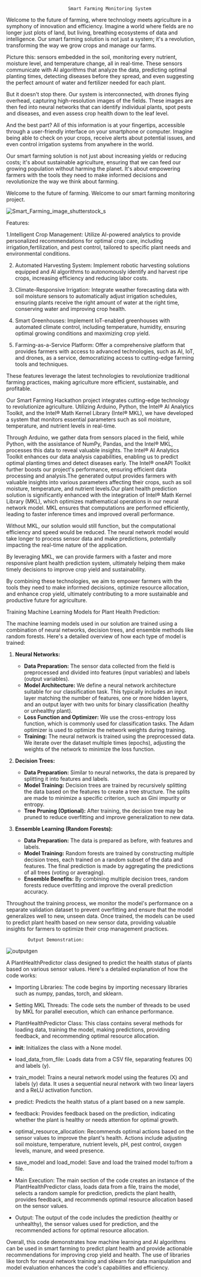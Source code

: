                            Smart Farming Monitoring System

Welcome to the future of farming, where technology meets agriculture in a symphony of innovation and efficiency. Imagine a world where fields are no longer just plots of land, but living, breathing ecosystems of data and intelligence. Our smart farming solution is not just a system; it's a revolution, transforming the way we grow crops and manage our farms.

Picture this: sensors embedded in the soil, monitoring every nutrient, moisture level, and temperature change, all in real-time. These sensors communicate with AI algorithms that analyze the data, predicting optimal planting times, detecting diseases before they spread, and even suggesting the perfect amount of water and fertilizer needed for each plant.

But it doesn't stop there. Our system is interconnected, with drones flying overhead, capturing high-resolution images of the fields. These images are then fed into neural networks that can identify individual plants, spot pests and diseases, and even assess crop health down to the leaf level.

And the best part? All of this information is at your fingertips, accessible through a user-friendly interface on your smartphone or computer. Imagine being able to check on your crops, receive alerts about potential issues, and even control irrigation systems from anywhere in the world.

Our smart farming solution is not just about increasing yields or reducing costs; it's about sustainable agriculture, ensuring that we can feed our growing population without harming the planet. It's about empowering farmers with the tools they need to make informed decisions and revolutionize the way we think about farming.

Welcome to the future of farming. Welcome to our smart farming monitoring project.
    

![Smart_Farming_image_shutterstock_s](https://github.com/shakthi-20/electrospark/assets/149308206/370a7a41-b4c1-4583-adfa-7a5066e04086)


Features:
 
   1.Intelligent Crop Management: Utilize AI-powered analytics to provide personalized recommendations 
     for optimal crop care, including irrigation,fertilization, and pest control, tailored to specific
     plant needs and environmental conditions.

   2) Automated Harvesting System: Implement robotic harvesting solutions equipped and AI algorithms to autonomously
     identify and harvest ripe crops, increasing efficiency and reducing labor costs.

   3) Climate-Responsive Irrigation: Integrate weather forecasting data with soil moisture sensors to automatically adjust irrigation schedules,
      ensuring plants receive the right amount of water at the right time, conserving water and improving crop health.

   4) Smart Greenhouses: Implement IoT-enabled greenhouses with automated climate control,
      including temperature, humidity, ensuring optimal growing conditions and maximizing crop yield.

   5) Farming-as-a-Service Platform: Offer a comprehensive platform that provides farmers with
       access to advanced technologies, such as AI, IoT, and drones, as a service, democratizing access to cutting-edge farming tools and techniques.

 These features leverage the latest technologies to revolutionize traditional
 farming practices, making agriculture more efficient, sustainable, and profitable.



 Our Smart Farming Hackathon project integrates cutting-edge technology to revolutionize agriculture. Utilizing Arduino, Python, the Intel® AI Analytics Toolkit, and the Intel® Math Kernel Library (Intel® MKL), we have developed a system that monitors essential parameters such as soil moisture, temperature, and nutrient levels in real-time.

Through Arduino, we gather data from sensors placed in the field, while Python, with the assistance of NumPy, Pandas, and the Intel® MKL, processes this data to reveal valuable insights. The Intel® AI Analytics Toolkit enhances our data analysis capabilities, enabling us to predict optimal planting times and detect diseases early.
 The Intel® oneAPI Toolkit further boosts our project's performance, ensuring efficient data processing and analysis.The generated output provides farmers with valuable insights into various parameters affecting their crops, such as soil moisture, temperature, and nutrient levels.Our plant health prediction solution is significantly enhanced with the integration of Intel® Math Kernel Library (MKL), which optimizes mathematical operations in our neural network model. MKL ensures that computations are performed efficiently, leading to faster inference times and improved overall performance.

Without MKL, our solution would still function, but the computational efficiency and speed would be reduced. The neural network model would take longer to process sensor data and make predictions, potentially impacting the real-time nature of the application.


By leveraging MKL, we can provide farmers with a faster and more responsive plant health prediction system, ultimately helping them make timely decisions to improve crop yield and sustainability.

By combining these technologies, we aim to empower farmers with the tools they need to make informed decisions, optimize resource allocation, and enhance crop yield, ultimately contributing to a more sustainable and productive future for agriculture.


Training Machine Learning Models for Plant Health Prediction:

The machine learning models used in our solution are trained using a combination of neural networks, decision trees, and ensemble methods like random forests. Here's a detailed overview of how each type of model is trained:

1. **Neural Networks:**
   - **Data Preparation:** The sensor data collected from the field is preprocessed and divided into features (input variables) and labels (output variables).
   - **Model Architecture:** We define a neural network architecture suitable for our classification task. This typically includes an input layer matching the number of features, one or more hidden layers, and an output layer with two units for binary classification (healthy or unhealthy plant).
   - **Loss Function and Optimizer:** We use the cross-entropy loss function, which is commonly used for classification tasks. The Adam optimizer is used to optimize the network weights during training.
   - **Training:** The neural network is trained using the preprocessed data. We iterate over the dataset multiple times (epochs), adjusting the weights of the network to minimize the loss function.
   
2. **Decision Trees:**
   - **Data Preparation:** Similar to neural networks, the data is prepared by splitting it into features and labels.
   - **Model Training:** Decision trees are trained by recursively splitting the data based on the features to create a tree structure. The splits are made to minimize a specific criterion, such as Gini impurity or entropy.
   - **Tree Pruning (Optional):** After training, the decision tree may be pruned to reduce overfitting and improve generalization to new data.

3. **Ensemble Learning (Random Forests):**
   - **Data Preparation:** The data is prepared as before, with features and labels.
   - **Model Training:** Random forests are trained by constructing multiple decision trees, each trained on a random subset of the data and features. The final prediction is made by aggregating the predictions of all trees (voting or averaging).
   - **Ensemble Benefits:** By combining multiple decision trees, random forests reduce overfitting and improve the overall prediction accuracy.

Throughout the training process, we monitor the model's performance on a separate validation dataset to prevent overfitting and ensure that the model generalizes well to new, unseen data. Once trained, the models can be used to predict plant health based on new sensor data, providing valuable insights for farmers to optimize their crop management practices.





            Output Demonstration:

![outputgen](https://github.com/shakthi-20/electrospark/assets/149308206/80593f6c-c9b2-4328-bc98-a0d5f0baf0f4)



A PlantHealthPredictor class designed to predict the health status of plants based on various sensor values. Here's a detailed explanation of how the code works:

  * Importing Libraries: The code begins by importing necessary libraries such as numpy, pandas, torch, and sklearn.

 * Setting MKL Threads: The code sets the number of threads to be used by MKL for parallel execution, which can enhance performance.

 * PlantHealthPredictor Class: This class contains several methods for loading data, training the model, making predictions, providing feedback, and recommending optimal resource allocation.

 * __init__: Initializes the class with a None model.

* load_data_from_file: Loads data from a CSV file, separating features (X) and labels (y).

* train_model: Trains a neural network model using the features (X) and labels (y) data. It uses a sequential neural network with two linear layers and a ReLU activation function.

* predict: Predicts the health status of a plant based on a new sample.

* feedback: Provides feedback based on the prediction, indicating whether the plant is healthy or needs attention for optimal growth.

* optimal_resource_allocation: Recommends optimal actions based on the sensor values to improve the plant's health. Actions include adjusting soil moisture, temperature, nutrient levels, pH, pest control, oxygen levels, manure, and weed presence.

* save_model and load_model: Save and load the trained model to/from a file.

* Main Execution: The main section of the code creates an instance of the PlantHealthPredictor class, loads data from a file, trains the model, selects a random sample for prediction, predicts the plant health, provides feedback, and recommends optimal resource allocation based on the sensor values.

 * Output: The output of the code includes the prediction (healthy or unhealthy), the sensor values used for prediction, and the recommended actions for optimal resource allocation.

Overall, this code demonstrates how machine learning and AI algorithms can be used in smart farming to predict plant health and provide actionable recommendations for improving crop yield and health. The use of libraries like torch for neural network training and sklearn for data manipulation and model evaluation enhances the code's capabilities and efficiency.
